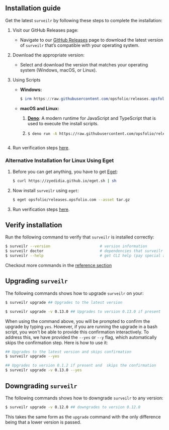 ## Installation guide

Get the latest `surveilr` by following these steps to complete the installation:

1. Visit our GitHub Releases page:

   - Navigate to our [GitHub Releases](https://github.com/opsfolio/releases.opsfolio.com/releases) page to download the latest version of `surveilr` that’s compatible with your operating system.

2. Download the appropriate version:

   - Select and download the version that matches your operating system (Windows, macOS, or Linux).

3. Using Scripts

   - **Windows:**

      ```powershell
      $ irm https://raw.githubusercontent.com/opsfolio/releases.opsfolio.com/refs/heads/main/surveilr/install.ps1 | iex
      ```

   - **macOS and Linux:**
      1. **[Deno](https://deno.com/)**: A modern runtime for JavaScript and TypeScript that is used to execute the install scripts.
      2. ```bash
         $ deno run -A https://raw.githubusercontent.com/opsfolio/releases.opsfolio.com/refs/heads/main/surveilr/installctl.ts
      ```

4. Run verification steps [here](#verify-installation).

### Alternative Installation for Linux Using Eget

1. Before you can get anything, you have to get [Eget](https://github.com/zyedidia/eget):

   ```bash
   $ curl https://zyedidia.github.io/eget.sh | sh
   ```

2. Now install `surveilr` using `eget`:

   ```bash
   $ eget opsfolio/releases.opsfolio.com --asset tar.gz
   ```

3. Run verification steps [here](#verify-installation).

## Verify installation

Run the following command to verify that `surveilr` is installed correctly:

```bash
$ surveilr --version                      # version information
$ surveilr doctor                         # dependencies that surveilr uses
$ surveilr --help                         # get CLI help (pay special attention to ENV var names)
```

Checkout more commands in the [reference section](https://docs.opsfolio.com/surveilr/reference/cli/commands/)

## Upgrading `surveilr`

The following commands shows how to upgrade `surveilr` on your:

```bash
$ surveilr upgrade ## Upgrades to the latest version

$ surveilr upgrade -v 0.13.0 ## Upgrades to version 0.13.0 if present
```

When using the command above, you will be prompted to confirm the upgrade by typing `yes`. However, if you are running the upgrade in a bash script, you won't be able to provide this confirmation interactively. To address this, we have provided the `--yes` or `--y` flag, which automatically skips the confirmation step. Here is how to use it:

```bash
## Upgrades to the latest version and skips confirmation
$ surveilr upgrade --yes

## Upgrades to version 0.1.2 if present and  skips the confirmation
$ surveilr upgrade -v 0.13.0 --yes
```

## Downgrading `surveilr`

The following commands shows how to downgrade `surveilr` to any version:

```bash
$ surveilr upgrade -v 0.12.0 ## downgrades to version 0.12.0
```
This takes the same form as the `upgrade` command with the only difference being that a lower version is passed.